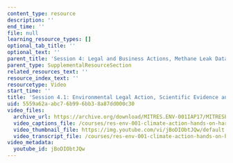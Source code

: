 ```yaml
---
content_type: resource
description: ''
end_time: ''
file: null
learning_resource_types: []
optional_tab_title: ''
optional_text: ''
parent_title: 'Session 4: Legal and Business Actions, Methane Leak Data Debrief'
parent_type: SupplementalResourceSection
related_resources_text: ''
resource_index_text: ''
resourcetype: Video
start_time: ''
title: 'Session 4.1: Environmental Legal Action, Scientific Evidence and Citizen Data'
uid: 5559a62a-abc7-6b99-6bb3-8a87dd000c30
video_files:
  archive_url: https://archive.org/download/MITRES.ENV-001IAP17/MITRESENV_001IAP17_4-1_Law_300k.mp4
  video_captions_file: /courses/res-env-001-climate-action-hands-on-harnessing-science-with-communities-to-cut-carbon-january-iap-2017/e8d069efff455deca4883d1f316b4a5d_jBoDIObtJQw.vtt
  video_thumbnail_file: https://img.youtube.com/vi/jBoDIObtJQw/default.jpg
  video_transcript_file: /courses/res-env-001-climate-action-hands-on-harnessing-science-with-communities-to-cut-carbon-january-iap-2017/cd5c27a1eb75b0b6fbe4d3b1b3e92de4_jBoDIObtJQw.pdf
video_metadata:
  youtube_id: jBoDIObtJQw
---
```

